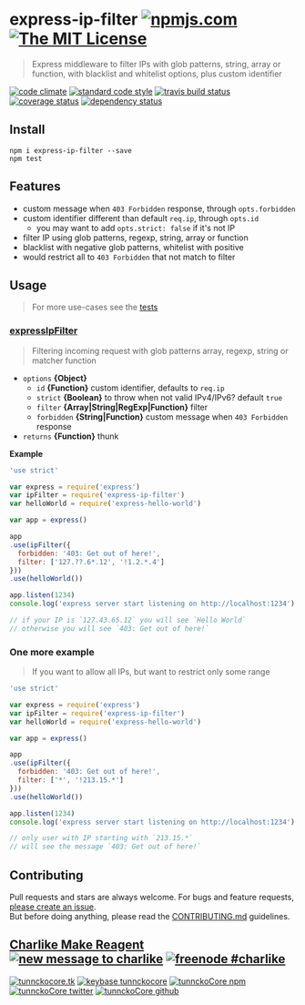 # express-ip-filter [![npmjs.com][npmjs-img]][npmjs-url] [![The MIT License][license-img]][license-url] 

> Express middleware to filter IPs with glob patterns, string, array or function, with blacklist and whitelist options, plus custom identifier

[![code climate][codeclimate-img]][codeclimate-url] [![standard code style][standard-img]][standard-url] [![travis build status][travis-img]][travis-url] [![coverage status][coveralls-img]][coveralls-url] [![dependency status][david-img]][david-url]


## Install
```
npm i express-ip-filter --save
npm test
```


## Features
- custom message when `403 Forbidden` response, through `opts.forbidden`
- custom identifier different than default `req.ip`, through `opts.id`
  + you may want to add `opts.strict: false` if it's not IP
- filter IP using glob patterns, regexp, string, array or function
- blacklist with negative glob patterns, whitelist with positive
- would restrict all to `403 Forbidden` that not match to filter


## Usage
> For more use-cases see the [tests](./test.js)

### [expressIpFilter](./index.js#L50)
> Filtering incoming request with glob patterns array, regexp, string or matcher function

- `options` **{Object}**
  + `id` **{Function}** custom identifier, defaults to `req.ip`
  + `strict` **{Boolean}** to throw when not valid IPv4/IPv6? default `true`
  + `filter` **{Array|String|RegExp|Function}** filter
  + `forbidden` **{String|Function}** custom message when `403 Forbidden` response
- `returns` **{Function}** thunk

**Example**

```js
'use strict'

var express = require('express')
var ipFilter = require('express-ip-filter')
var helloWorld = require('express-hello-world')

var app = express()

app
.use(ipFilter({
  forbidden: '403: Get out of here!',
  filter: ['127.??.6*.12', '!1.2.*.4']
}))
.use(helloWorld())

app.listen(1234)
console.log('express server start listening on http://localhost:1234')

// if your IP is `127.43.65.12` you will see `Hello World`
// otherwise you will see `403: Get out of here!`
```

### One more example
> If you want to allow all IPs, but want to restrict only some range

```js
'use strict'

var express = require('express')
var ipFilter = require('express-ip-filter')
var helloWorld = require('express-hello-world')

var app = express()

app
.use(ipFilter({
  forbidden: '403: Get out of here!',
  filter: ['*', '!213.15.*']
}))
.use(helloWorld())

app.listen(1234)
console.log('express server start listening on http://localhost:1234')

// only user with IP starting with `213.15.*` 
// will see the message `403: Get out of here!`
```


## Contributing

Pull requests and stars are always welcome. For bugs and feature requests, [please create an issue](https://github.com/tunnckoCore/express-ip-filter/issues/new).  
But before doing anything, please read the [CONTRIBUTING.md](./CONTRIBUTING.md) guidelines.


## [Charlike Make Reagent](http://j.mp/1stW47C) [![new message to charlike][new-message-img]][new-message-url] [![freenode #charlike][freenode-img]][freenode-url]

[![tunnckocore.tk][author-www-img]][author-www-url] [![keybase tunnckocore][keybase-img]][keybase-url] [![tunnckoCore npm][author-npm-img]][author-npm-url] [![tunnckoCore twitter][author-twitter-img]][author-twitter-url] [![tunnckoCore github][author-github-img]][author-github-url]


[npmjs-url]: https://www.npmjs.com/package/express-ip-filter
[npmjs-img]: https://img.shields.io/npm/v/express-ip-filter.svg?label=express-ip-filter

[license-url]: https://github.com/tunnckoCore/express-ip-filter/blob/master/LICENSE.md
[license-img]: https://img.shields.io/badge/license-MIT-blue.svg


[codeclimate-url]: https://codeclimate.com/github/tunnckoCore/express-ip-filter
[codeclimate-img]: https://img.shields.io/codeclimate/github/tunnckoCore/express-ip-filter.svg

[travis-url]: https://travis-ci.org/tunnckoCore/express-ip-filter
[travis-img]: https://img.shields.io/travis/tunnckoCore/express-ip-filter.svg

[coveralls-url]: https://coveralls.io/r/tunnckoCore/express-ip-filter
[coveralls-img]: https://img.shields.io/coveralls/tunnckoCore/express-ip-filter.svg

[david-url]: https://david-dm.org/tunnckoCore/express-ip-filter
[david-img]: https://img.shields.io/david/tunnckoCore/express-ip-filter.svg

[standard-url]: https://github.com/feross/standard
[standard-img]: https://img.shields.io/badge/code%20style-standard-brightgreen.svg


[author-www-url]: http://www.tunnckocore.tk
[author-www-img]: https://img.shields.io/badge/www-tunnckocore.tk-fe7d37.svg

[keybase-url]: https://keybase.io/tunnckocore
[keybase-img]: https://img.shields.io/badge/keybase-tunnckocore-8a7967.svg

[author-npm-url]: https://www.npmjs.com/~tunnckocore
[author-npm-img]: https://img.shields.io/badge/npm-~tunnckocore-cb3837.svg

[author-twitter-url]: https://twitter.com/tunnckoCore
[author-twitter-img]: https://img.shields.io/badge/twitter-@tunnckoCore-55acee.svg

[author-github-url]: https://github.com/tunnckoCore
[author-github-img]: https://img.shields.io/badge/github-@tunnckoCore-4183c4.svg

[freenode-url]: http://webchat.freenode.net/?channels=charlike
[freenode-img]: https://img.shields.io/badge/freenode-%23charlike-5654a4.svg

[new-message-url]: https://github.com/tunnckoCore/messages
[new-message-img]: https://img.shields.io/badge/send%20me-message-green.svg
